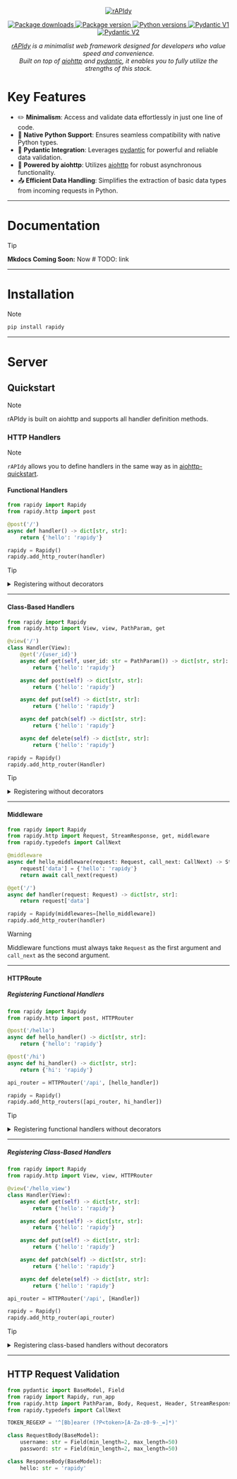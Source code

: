 <p align="center">
    <a href="https://github.com/daniil-grois/rAPIdy" target="blank">
        <img src="docs/assets/logo-teal.png" alt="rAPIdy">
    </a>
</p>

<p align="center">
    <a href="https://pypi.org/project/rapidy" target="blank">
        <img src="https://img.shields.io/pypi/dm/rapidy?style=flat&logo=rapidy&logoColor=%237e56c2&color=%237e56c2" alt="Package downloads">
    </a>
    <a href="https://pypi.org/project/rapidy" target="blank">
        <img src="https://img.shields.io/pypi/v/rapidy?style=flat&logo=rapidy&logoColor=%237e56c2&color=%237e56c2&label=pypi%20rAPIdy" alt="Package version">
    </a>
    <a href="https://pypi.org/project/rapidy" target="blank">
        <img src="https://img.shields.io/pypi/pyversions/rapidy?style=flat&logo=rapidy&logoColor=%237e56c2&color=%237e56c2" alt="Python versions">
    </a>
    <a href="https://pypi.org/project/rapidy" target="blank">
        <img src="https://img.shields.io/endpoint?url=https://raw.githubusercontent.com/pydantic/pydantic/main/docs/badge/v1.json&logoColor=%237e56c2&color=%237e56c2" alt="Pydantic V1">
    </a>
    <a href="https://pypi.org/project/rapidy" target="blank">
        <img src="https://img.shields.io/endpoint?url=https://raw.githubusercontent.com/pydantic/pydantic/main/docs/badge/v2.json&logoColor=%237e56c2&color=%237e56c2" alt="Pydantic V2">
    </a>
</p>

<p align="center">
    <i>
        <a href="https://github.com/daniil-grois/rAPIdy" target="blank">rAPIdy</a>
        is a minimalist web framework designed for developers who value speed and convenience.<br/>
        Built on top of <a href="https://github.com/aio-libs/aiohttp" target="blank">aiohttp</a> and <a href="https://github.com/pydantic/pydantic" target="blank">pydantic</a>,
        it enables you to fully utilize the strengths of this stack.
    </i>
</p>

# Key Features
* ✏️ **Minimalism**: Access and validate data effortlessly in just one line of code.
* 🐍 **Native Python Support**: Ensures seamless compatibility with native Python types.
* 📔 **Pydantic Integration**: Leverages <a href="https://github.com/pydantic/pydantic">pydantic</a> for powerful and reliable data validation.
* 🚀 **Powered by aiohttp**: Utilizes <a href="https://github.com/aio-libs/aiohttp">aiohttp</a> for robust asynchronous functionality.
* 📤 **Efficient Data Handling**: Simplifies the extraction of basic data types from incoming requests in Python.

---
# Documentation
> [!TIP]
> **Mkdocs Coming Soon:** Now # TODO: link

---
# Installation
> [!NOTE]
> ```bash
> pip install rapidy
> ```

---

# Server
## Quickstart
> [!NOTE]
> rAPIdy is built on aiohttp and supports all handler definition methods.

### HTTP Handlers
> [!NOTE]
> `rAPIdy` allows you to define handlers in the same way as in <a href="https://docs.aiohttp.org/en/stable/web_quickstart.html" target="blank">aiohttp-quickstart</a>.

#### Functional Handlers
```python
from rapidy import Rapidy
from rapidy.http import post

@post('/')
async def handler() -> dict[str, str]:
    return {'hello': 'rapidy'}

rapidy = Rapidy()
rapidy.add_http_router(handler)
```

> [!TIP]
> <details>
>   <summary>Registering without decorators</summary>
>   <br>
>
>   ```python
>   from rapidy import Rapidy
>   from rapidy.http import post
>
>   async def handler() -> dict[str, str]:
>       return {'hello': 'rapidy'}
>
>   rapidy = Rapidy()
>   rapidy.add_http_router(post.handler('/', handler))
>   ```
> </details>

---

#### Class-Based Handlers
```python
from rapidy import Rapidy
from rapidy.http import View, view, PathParam, get

@view('/')
class Handler(View):
    @get('/{user_id}')
    async def get(self, user_id: str = PathParam()) -> dict[str, str]:
        return {'hello': 'rapidy'}

    async def post(self) -> dict[str, str]:
        return {'hello': 'rapidy'}

    async def put(self) -> dict[str, str]:
        return {'hello': 'rapidy'}

    async def patch(self) -> dict[str, str]:
        return {'hello': 'rapidy'}

    async def delete(self) -> dict[str, str]:
        return {'hello': 'rapidy'}

rapidy = Rapidy()
rapidy.add_http_router(Handler)
```

> [!TIP]
> <details>
>   <summary>Registering without decorators</summary>
>   <br>
>
> ```python
> from rapidy import Rapidy
> from rapidy.http import get, view, View, PathParam
>
> class Handler(View):
>     async def get(self, user_id: str = PathParam()) -> dict[str, str]:
>         return {'hello': 'rapidy'}
>
>     async def post(self) -> dict[str, str]:
>         return {'hello': 'rapidy'}
>
>     async def put(self) -> dict[str, str]:
>         return {'hello': 'rapidy'}
>
>     async def patch(self) -> dict[str, str]:
>         return {'hello': 'rapidy'}
>
>     async def delete(self) -> dict[str, str]:
>         return {'hello': 'rapidy'}
>
> rapidy = Rapidy()
> rapidy.add_http_router(get.handler('/{user_id}', Handler))
> rapidy.add_http_router(view.handler('/', Handler))
> ```
> </details>

---

#### Middleware
```python
from rapidy import Rapidy
from rapidy.http import Request, StreamResponse, get, middleware
from rapidy.typedefs import CallNext

@middleware
async def hello_middleware(request: Request, call_next: CallNext) -> StreamResponse:
    request['data'] = {'hello': 'rapidy'}
    return await call_next(request)

@get('/')
async def handler(request: Request) -> dict[str, str]:
    return request['data']

rapidy = Rapidy(middlewares=[hello_middleware])
rapidy.add_http_router(handler)
```

> [!WARNING]
> Middleware functions must always take `Request` as the first argument and `call_next` as the second argument.

---

#### HTTPRoute
##### Registering Functional Handlers
```python
from rapidy import Rapidy
from rapidy.http import post, HTTPRouter

@post('/hello')
async def hello_handler() -> dict[str, str]:
    return {'hello': 'rapidy'}

@post('/hi')
async def hi_handler() -> dict[str, str]:
    return {'hi': 'rapidy'}

api_router = HTTPRouter('/api', [hello_handler])

rapidy = Rapidy()
rapidy.add_http_routers([api_router, hi_handler])
```

> [!TIP]
> <details>
>   <summary>Registering functional handlers without decorators</summary>
>   <br>
>
>   ```python
>   from rapidy import Rapidy
>   from rapidy.http import post, HTTPRouter
>
>   async def hello_handler() -> dict[str, str]:
>       return {'hello': 'rapidy'}
>
>   async def hi_handler() -> dict[str, str]:
>       return {'hi': 'rapidy'}
>
>   api_router = HTTPRouter('/api', [post.handler('/hello', hello_handler)])
>
>   rapidy = Rapidy()
>   rapidy.add_http_routers([api_router, post.handler('/hi', hi_handler)])
>   ```
> </details>

---

##### Registering Class-Based Handlers
```python
from rapidy import Rapidy
from rapidy.http import View, view, HTTPRouter

@view('/hello_view')
class Handler(View):
    async def get(self) -> dict[str, str]:
        return {'hello': 'rapidy'}

    async def post(self) -> dict[str, str]:
        return {'hello': 'rapidy'}

    async def put(self) -> dict[str, str]:
        return {'hello': 'rapidy'}

    async def patch(self) -> dict[str, str]:
        return {'hello': 'rapidy'}

    async def delete(self) -> dict[str, str]:
        return {'hello': 'rapidy'}

api_router = HTTPRouter('/api', [Handler])

rapidy = Rapidy()
rapidy.add_http_router(api_router)
```

> [!TIP]
> <details>
>   <summary>Registering class-based handlers without decorators</summary>
>   <br>
>
>   ```python
>   from rapidy import Rapidy
>   from rapidy.http import View, view, HTTPRouter
>
>   class Handler(View):
>       async def get(self) -> dict[str, str]:
>           return {'hello': 'rapidy'}
>
>       async def post(self) -> dict[str, str]:
>           return {'hello': 'rapidy'}
>
>       async def put(self) -> dict[str, str]:
>           return {'hello': 'rapidy'}
>
>       async def patch(self) -> dict[str, str]:
>           return {'hello': 'rapidy'}
>
>       async def delete(self) -> dict[str, str]:
>           return {'hello': 'rapidy'}
>
>   api_router = HTTPRouter('/api', [view.handler('/hello_view', Handler)])
>
>   rapidy = Rapidy()
>   rapidy.add_http_router(api_router)
>   ```
> </details>

---

## HTTP Request Validation
```python
from pydantic import BaseModel, Field
from rapidy import Rapidy, run_app
from rapidy.http import PathParam, Body, Request, Header, StreamResponse, middleware, post
from rapidy.typedefs import CallNext

TOKEN_REGEXP = '^[Bb]earer (?P<token>[A-Za-z0-9-_=]*)'

class RequestBody(BaseModel):
    username: str = Field(min_length=2, max_length=50)
    password: str = Field(min_length=2, max_length=50)

class ResponseBody(BaseModel):
    hello: str = 'rapidy'

